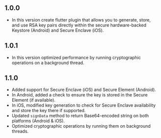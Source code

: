 ## 1.0.0

- In this version create flutter plugin that allows you to generate, store, and use RSA key pairs directly within the secure hardware-backed Keystore (Android) and Secure Enclave (iOS).

## 1.0.1

- In this version optimized performance by running cryptographic operations on a background thread.

## 1.1.0

- Added support for Secure Enclave (iOS) and Secure Element (Android).
- In Android, added a check to ensure the key is stored in the Secure Element (if available).
- In iOS, modified key generation to check for Secure Enclave availability and store the key there if supported.
- Updated `signData` method to return Base64-encoded string on both platforms (Android & iOS).
- Optimized cryptographic operations by running them on background threads.
